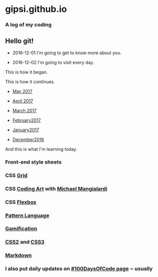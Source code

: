 # gipsi.github.io

### A log of my coding 

## Hello git!

* 2016-12-01  I'm going to get to know more about you.

* 2016-12-02  I'm going to visit every day. 
 
 This is how it began.



 This is how it continues. 
 * [May 2017](https://github.com/gipsi/gipsi.github.io/blob/master/May2017.md)
 * [April 2017](https://github.com/gipsi/gipsi.github.io/blob/master/April2017.md)
 * [March 2017](https://github.com/gipsi/gipsi.github.io/blob/master/March2017.md) 
 * [February2017](https://github.com/gipsi/gipsi.github.io/blob/master/February2017.md)


* [January2017](https://github.com/gipsi/gipsi.github.io/blob/master/January2017.md)


* [December2016](https://github.com/gipsi/gipsi.github.io/blob/master/December2016.md)

And this is what I'm learning today.

### Front-end style sheets

### CSS [Grid](https://developer.mozilla.org/en-US/docs/Web/CSS/CSS_Grid_Layout/Basic_Concepts_of_Grid_Layout)

### CSS [Coding Art](https://coding-artist.teachable.com/)  with [Michael Mangialardi](https://medium.com/dailycssimages/daily-css-images-my-journey-to-creating-a-50-day-pure-css-email-challenge-9a39a3a2a3ca#.jb4uv64hd)

 ### CSS [Flexbox](https://medium.freecodecamp.com/understanding-flexbox-everything-you-need-to-know-b4013d4dc9af#.nhp69jpbk)
 
 ### [Pattern Language](https://en.m.wikipedia.org/wiki/Pattern_language)

### [Gamification](https://www.coursera.org/learn/gamification)

### [CSS2](https://www.w3schools.com/css/)  and [CSS3](https://en.m.wikipedia.org/wiki/Cascading_Style_Sheets)

### [Markdown](https://daringfireball.net/projects/markdown/basics) 

###  I also put daily updates on [#100DaysOfCode page](https://github.com/gipsi/100-days-of-code) ~ usually
